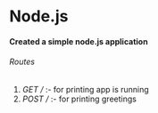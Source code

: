 # Node.js

#### Created a simple node.js application

###### Routes

1. *GET /* :- for printing app is running
2. *POST /* :- for printing greetings
